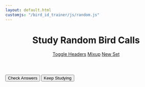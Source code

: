 ```yaml
---
layout: default.html
customjs: "/bird_id_trainer/js/random.js"
---
```


<header class = "entry-header">
  <h1 class = "entry-header">Study Random Bird Calls</h1>
  <a href="#" class="button toggle-headers" id="toggleHeaders">Toggle Headers</a>
  <a href="#" class="button toggle-headers" id="mixUp">Mixup</a>
  <a href="/random/" class="button toggle-headers">New Set</a>
</header>

<div class="card-wrap" id="call-list">
</div>

<div class="center-contents">
  <button class="button" id="checkAnswers">Check Answers</button>
  <button class="button" id="keepStudying">Keep Studying</button>
</div>
